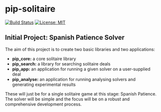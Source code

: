 # pip-solitaire

[![Build Status](https://travis-ci.com/thecharlesblake/pip-solitaire.svg?branch=master)](https://travis-ci.com/thecharlesblake/pip-solitaire)
[![License: MIT](https://img.shields.io/badge/License-MIT-yellow.svg)](https://opensource.org/licenses/MIT)


## Initial Project: Spanish Patience Solver

The aim of this project is to create two basic libraries and two applications:

- **pip_core:** a core solitaire library
- **pip_search:** a library for searching solitaire deals
- **pip_app:** an application for running a given solver on a user-supplied
  deal
- **pip_analyse:** an application for running analysing solvers and generating 
  experimental results

These will just be for a single solitaire game at this stage: Spanish Patience.
The solver will be simple and the focus will be on a robust and comprehensive
development process.
